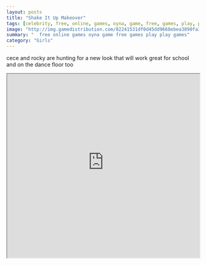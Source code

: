 ```yaml
---
layout: posts
title: "Shake It Up Makeover"
tags: [celebrity, free, online, games, oyna, game, free, games, play, play, games]
image: "http://img.gamedistribution.com/82241531df0d45dd9668ebea3890fa30.jpg"
summary: "  free online games oyna game free games play play games"
category: "Girls"
---
```


cece and rocky are hunting for a new look that will work great for school and on the dance floor too

<iframe width="100%" height="480px;" src="http://flash.gamedistribution.com?game=82241531df0d45dd9668ebea3890fa30"></iframe>